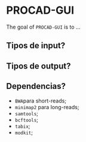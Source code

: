 
<!-- README.md is generated from README.Rmd. Please edit that file -->

# PROCAD-GUI

<!-- badges: start -->
<!-- badges: end -->

The goal of `PROCAD-GUI` is to …


## Tipos de input?


## Tipos de output?


## Dependencias?
- `BWA`para short-reads;
- `minimap2` para long-reads;
- `samtools`;
- `bcftools`;
- `tabix`;
- `modkit`;
